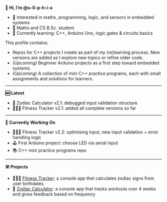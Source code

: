 **👋 Hi, I’m @s-0-p-h-i-a**
- 👀 Interested in maths, programming, logic, and sensors in embedded systems
- 📖 Maths and CS B.Sc. student
- 🌱 Currently learning: C++, Arduino Uno, logic gates & circuits basics

This profile contains:
- Repos for C++ projects I create as part of my (re)learning process. New versions are added as I explore new topics or refine older code.
- _(Upcoming)_ Beginner Arduino projects as a first step toward embedded systems.
- _(Upcoming)_ A collection of mini C++ practice programs, each with small assignments and solutions for learners.

---

**🆕 Latest**
- 🌙 Zodiac Calculator v2.1: debugged input validation structure
- 🏋🏻‍♀️ Fitness Tracker v2.1: added all complete versions so far

---

**🚧 Currently Working On**
- 🏋🏻‍♀️ Fitness Tracker v2.2: optimising input, new input validation + error handling logic
- 🕹️ First Arduino project: choose LED via serial input
- 📚 C++ mini practice programs repo

---

**🛠️ Projects**
- 🏋🏻‍♀️ [Fitness Tracker](https://github.com/s-0-p-h-i-a/Fitness_Tracker): a console app that calculates zodiac signs from user birthdates
- 🌙 [Zodiac Calculator](https://github.com/s-0-p-h-i-a/Zodiac_Calculator): a console app that tracks workouts over 4 weeks and gives feedback based on frequency

<!--- See my pinned repositories for ongoing projects!


💞️ I’m looking to collaborate on
- 📫 How to reach me ...
- 😄 Pronouns: ...
- ⚡ Fun fact: ... ... --->

<!---
s-0-p-h-i-a/s-0-p-h-i-a is a ✨ special ✨ repository because its `README.md` (this file) appears on your GitHub profile.
You can click the Preview link to take a look at your changes.
--->
